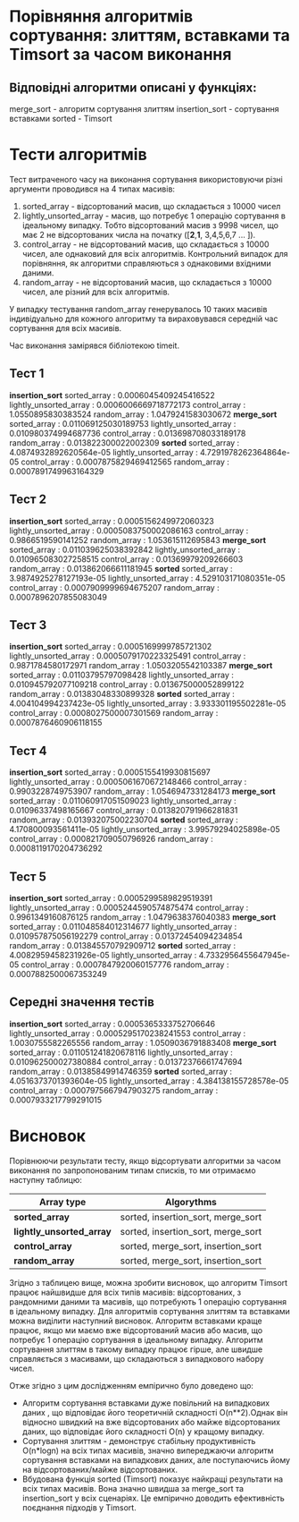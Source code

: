 # Порівняння алгоритмів сортування: злиттям, вставками та Timsort за часом виконання

## Відповідні алгоритми описані у функціях:

merge_sort - алгоритм сортування злиттям
insertion_sort - сортування вставками
sorted - Timsort

# Тести алгоритмів

Тест витраченого часу на виконання сортування використовуючи різні аргументи проводився на 4 типах масивів:

1.  sorted_array - відсортований масив, що складається з 10000 чисел
2.  lightly_unsorted_array - масив, що потребує 1 операцію сортування в ідеальному випадку. Тобто відсортований масив з 9998 чисел, що має 2 не відсортованих числа на початку ([**2**,**1**, 3,4,5,6,7 ... ]).
3.  control_array - не відсортований масив, що складається з 10000 чисел, але однаковий для всіх алгоритмів. Контрольний випадок для порівняння, як алгоритми справляються з однаковими вхідними даними.
4.  random_array - не відсортований масив, що складається з 10000 чисел, але різний для всіх алгоритмів.

У випадку тестування random_array генерувалось 10 таких масивів індивідуально для кожного алгоритму та вираховувався середній час сортування для всіх масивів.

Час виконання замірявся бібліотекою timeit.

## Tecт 1

**insertion_sort**
sorted_array : 0.0006045409245416522
lightly_unsorted_array : 0.0006006669718772173
control_array : 1.0550895830383524
random_array : 1.0479241583030672
**merge_sort**
sorted_array : 0.011069125030189753
lightly_unsorted_array : 0.010980374994687736
control_array : 0.013698708033189178
random_array : 0.013822300022002309
**sorted**
sorted_array : 4.0874932892620564e-05
lightly_unsorted_array : 4.7291978262364864e-05
control_array : 0.0007875829469412565
random_array : 0.0007891749963164329

## Tecт 2

**insertion_sort**
sorted_array : 0.0005156249972060323
lightly_unsorted_array : 0.0005083750002086163
control_array : 0.9866519590141252
random_array : 1.053615112695843
**merge_sort**
sorted_array : 0.011039625038392842
lightly_unsorted_array : 0.010965083027258515
control_array : 0.01369979209266603
random_array : 0.013862066611181945
**sorted**
sorted_array : 3.9874925278127193e-05
lightly_unsorted_array : 4.529103171080351e-05
control_array : 0.0007909999694675207
random_array : 0.0007896207855083049

## Tecт 3

**insertion_sort**
sorted_array : 0.0005169999785721302
lightly_unsorted_array : 0.0005079170223325491
control_array : 0.9871784580172971
random_array : 1.0503205542103387
**merge_sort**
sorted_array : 0.01103795797098428
lightly_unsorted_array : 0.010945792077109218
control_array : 0.013675000052899122
random_array : 0.01383048330899328
**sorted**
sorted_array : 4.004104994237423e-05
lightly_unsorted_array : 3.933301195502281e-05
control_array : 0.0008027500007301569
random_array : 0.0007876460906118155

## Tecт 4

**insertion_sort**
sorted_array : 0.0005155419930815697
lightly_unsorted_array : 0.0005061670672148466
control_array : 0.9903228749753907
random_array : 1.0546947331284173
**merge_sort**
sorted_array : 0.011060917051509023
lightly_unsorted_array : 0.01096337498165667
control_array : 0.013820791966281831
random_array : 0.013932075002230704
**sorted**
sorted_array : 4.170800093561411e-05
lightly_unsorted_array : 3.99579294025898e-05
control_array : 0.000821709050796926
random_array : 0.0008119170204736292

## Tecт 5

**insertion_sort**
sorted_array : 0.0005299589829519391
lightly_unsorted_array : 0.0005244590574875474
control_array : 0.9961349160876125
random_array : 1.0479638376040383
**merge_sort**
sorted_array : 0.011048584012314677
lightly_unsorted_array : 0.010957875056192279
control_array : 0.01372454094234854
random_array : 0.013845570792909712
**sorted**
sorted_array : 4.0082959458231926e-05
lightly_unsorted_array : 4.7332956455647945e-05
control_array : 0.0007847920060157776
random_array : 0.0007882500067353249

## Середні значення тестів

**insertion_sort**
sorted_array : 0.0005365333752706646
lightly_unsorted_array : 0.0005295170238241553
control_array : 1.0030755582265556
random_array : 1.0509036791883408
**merge_sort**
sorted_array : 0.011051241820678116
lightly_unsorted_array : 0.010962500027380884
control_array : 0.01372376661747694
random_array : 0.01385849914746359
**sorted**
sorted_array : 4.0516373701393604e-05
lightly_unsorted_array : 4.384138155728578e-05
control_array : 0.0007975667947903275
random_array : 0.0007933217799291015

# Висновок

Порівнюючи результати тесту, якщо відсортувати алгоритми за часом виконання по запропонованим типам списків, то ми отримаємо наступну таблицю:

| Array type                 |             Algorythms             |
| -------------------------- | :--------------------------------: |
| **sorted_array**           | sorted, insertion_sort, merge_sort |
| **lightly_unsorted_array** | sorted, insertion_sort, merge_sort |
| **control_array**          | sorted, merge_sort, insertion_sort |
| **random_array**           | sorted, merge_sort, insertion_sort |

Згідно з таблицею вище, можна зробити висновок, що алгоритм Timsort працює найшвидше для всіх типів масивів: відсортованих, з рандомними даними та масивів, що потребують 1 операцію сортування в ідеальному випадку.
Для алгоритмів сортування злиттям та вставками можна виділити наступний висновок. Алгоритм вставками краще працює, якщо ми маємо вже відсортований масив або масив, що потребує 1 операцію сортування в ідеальному випадку. Алгоритм сортування злиттям в такому випадку працює гірше, але швидше справляється з масивами, що складаються з випадкового набору чисел.

Отже згідно з цим дослідженням емпірично було доведено що:

- Алгоритм сортування вставками дуже повільний на випадкових даних , що відповідає його теоретичній складності O(n\*\*2).Однак він відносно швидкий на вже відсортованих або майже відсортованих даних, що відповідає його складності O(n) у кращому випадку.
- Сортування злиттям - демонструє стабільну продуктивність O(n\*logn) на всіх типах масивів, значно випереджаючи алгоритм сортування вставками на випадкових даних, але поступаючись йому на відсортованих/майже відсортованих.
- Вбудована функція sorted (Timsort) показує найкращі результати на всіх типах масивів. Вона значно швидша за merge_sort та insertion_sort у всіх сценаріях. Це емпірично доводить ефективність поєднання підходів у Timsort.
